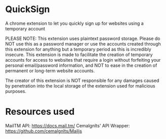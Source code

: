 # QuickSign
A chrome extension to let you quickly sign up for websites using a temporary account

PLEASE NOTE: This extension uses plaintext password storage. Please do NOT use this as a password manager or use the accounts created through this extension for anything but a temporary period as this is incredibly insecure. This extension is made to facilitate the creation of temporary accounts for access to websites that require a login without forfeiting your personal email/password information, and NOT to ease in the creation of permanent or long-term website accounts. 

The creator of this extension is NOT responsible for any damages caused by penetration into the local storage of the extension used for malicious purposes.

# Resources used
MailTM API: https://docs.mail.tm/
Cemalgnlts' API Wrapper: https://github.com/cemalgnlts/Mailjs